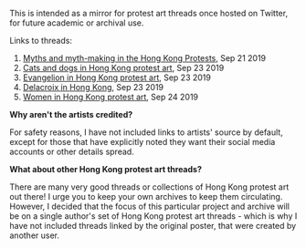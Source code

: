 This is intended as a mirror for protest art threads once hosted on Twitter, for future academic or archival use.

Links to threads:

1. [Myths and myth-making in the Hong Kong Protests](https://cwylo.github.io/hkprotestart/thread1), Sep 21 2019
2. [Cats and dogs in Hong Kong protest art](https://cwylo.github.io/hkprotestart/thread2), Sep 23 2019
3. [Evangelion in Hong Kong protest art](https://cwylo.github.io/hkprotestart/thread3), Sep 23 2019
4. [Delacroix in Hong Kong](https://cwylo.github.io/hkprotestart/thread4), Sep 23 2019
5. [Women in Hong Kong protest art](https://cwylo.github.io/hkprotestart/thread5), Sep 24 2019


**Why aren't the artists credited?**

For safety reasons, I have not included links to artists' source by default, except for those that have explicitly noted they want their social media accounts or other details spread.

**What about other Hong Kong protest art threads?**

There are many very good threads or collections of Hong Kong protest art out there! I urge you to keep your own archives to keep them circulating. However, I decided that the focus of this particular project and archive will be on a single author's set of Hong Kong protest art threads - which is why I have not included threads linked by the original poster, that were created by another user.
